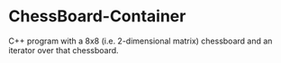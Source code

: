 # ChessBoard-Container
C++ program with a 8x8 (i.e. 2-dimensional matrix) chessboard and an iterator over that chessboard.
